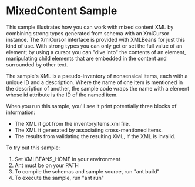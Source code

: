 # MixedContent Sample

This sample illustrates how you can work with mixed content XML by combining strong types generated from schema with an XmlCursor instance. The XmlCursor interface is provided with XMLBeans for just this kind of use. With strong types you can only get or set the full value of an element; by using a cursor you can "dive into" the contents of an element, manipulating child elements that are embedded in the content and surrounded by other text.

The sample's XML is a pseudo-inventory of nonsensical items, each with a unique ID and a description. Where the name of one item is mentioned in the description of another, the sample code wraps the name with a <link> element whose id attribute is the ID of the named item.

When you run this sample, you'll see it print potentially three blocks of information:

- The XML it got from the inventoryitems.xml file.
- The XML it generated by associating cross-mentioned items.
- The results from validating the resulting XML, if the XML is invalid.

To try out this sample:

1. Set XMLBEANS_HOME in your environment
2. Ant must be on your PATH
3. To compile the schemas and sample source, run "ant build"
4. To execute the sample, run "ant run"
